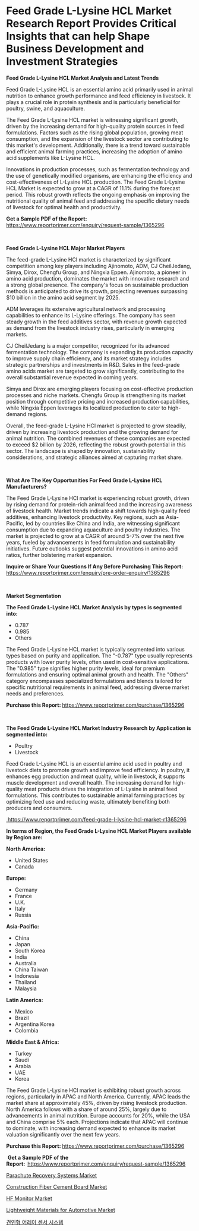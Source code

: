 <p><h1>Feed Grade L-Lysine HCL Market Research Report Provides Critical Insights that can help Shape Business Development and Investment Strategies</h1></p><p><strong>Feed Grade L-Lysine HCL Market Analysis and Latest Trends</strong></p>
<p><p>Feed Grade L-Lysine HCL is an essential amino acid primarily used in animal nutrition to enhance growth performance and feed efficiency in livestock. It plays a crucial role in protein synthesis and is particularly beneficial for poultry, swine, and aquaculture.</p><p>The Feed Grade L-Lysine HCL market is witnessing significant growth, driven by the increasing demand for high-quality protein sources in feed formulations. Factors such as the rising global population, growing meat consumption, and the expansion of the livestock sector are contributing to this market's development. Additionally, there is a trend toward sustainable and efficient animal farming practices, increasing the adoption of amino acid supplements like L-Lysine HCL.</p><p>Innovations in production processes, such as fermentation technology and the use of genetically modified organisms, are enhancing the efficiency and cost-effectiveness of L-Lysine HCL production. The Feed Grade L-Lysine HCL Market is expected to grow at a CAGR of 11.1% during the forecast period. This robust growth reflects the ongoing emphasis on improving the nutritional quality of animal feed and addressing the specific dietary needs of livestock for optimal health and productivity.</p></p>
<p><strong>Get a Sample PDF of the Report:&nbsp;</strong> <a href="https://www.reportprimer.com/enquiry/request-sample/1365296">https://www.reportprimer.com/enquiry/request-sample/1365296</a></p>
<p>&nbsp;</p>
<p><strong>Feed Grade L-Lysine HCL Major Market Players</strong></p>
<p><p>The feed-grade L-Lysine HCl market is characterized by significant competition among key players including Ajinomoto, ADM, CJ CheilJedang, Simya, Dirox, Chengfu Group, and Ningxia Eppen. Ajinomoto, a pioneer in amino acid production, dominates the market with innovative research and a strong global presence. The company's focus on sustainable production methods is anticipated to drive its growth, projecting revenues surpassing $10 billion in the amino acid segment by 2025.</p><p>ADM leverages its extensive agricultural network and processing capabilities to enhance its L-Lysine offerings. The company has seen steady growth in the feed additives sector, with revenue growth expected as demand from the livestock industry rises, particularly in emerging markets.</p><p>CJ CheilJedang is a major competitor, recognized for its advanced fermentation technology. The company is expanding its production capacity to improve supply chain efficiency, and its market strategy includes strategic partnerships and investments in R&D. Sales in the feed-grade amino acids market are targeted to grow significantly, contributing to the overall substantial revenue expected in coming years.</p><p>Simya and Dirox are emerging players focusing on cost-effective production processes and niche markets. Chengfu Group is strengthening its market position through competitive pricing and increased production capabilities, while Ningxia Eppen leverages its localized production to cater to high-demand regions.</p><p>Overall, the feed-grade L-Lysine HCl market is projected to grow steadily, driven by increasing livestock production and the growing demand for animal nutrition. The combined revenues of these companies are expected to exceed $2 billion by 2026, reflecting the robust growth potential in this sector. The landscape is shaped by innovation, sustainability considerations, and strategic alliances aimed at capturing market share.</p></p>
<p>&nbsp;</p>
<p><strong>What Are The Key Opportunities For Feed Grade L-Lysine HCL Manufacturers?</strong></p>
<p><p>The Feed Grade L-Lysine HCl market is experiencing robust growth, driven by rising demand for protein-rich animal feed and the increasing awareness of livestock health. Market trends indicate a shift towards high-quality feed additives, enhancing livestock productivity. Key regions, such as Asia-Pacific, led by countries like China and India, are witnessing significant consumption due to expanding aquaculture and poultry industries. The market is projected to grow at a CAGR of around 5-7% over the next five years, fueled by advancements in feed formulation and sustainability initiatives. Future outlooks suggest potential innovations in amino acid ratios, further bolstering market expansion.</p></p>
<p><strong>Inquire or Share Your Questions If Any Before Purchasing This Report:</strong> <a href="https://www.reportprimer.com/enquiry/pre-order-enquiry/1365296">https://www.reportprimer.com/enquiry/pre-order-enquiry/1365296</a></p>
<p>&nbsp;</p>
<p><strong>Market Segmentation</strong></p>
<p><strong>The Feed Grade L-Lysine HCL Market Analysis by types is segmented into:</strong></p>
<p><ul><li>0.787</li><li>0.985</li><li>Others</li></ul></p>
<p><p>The Feed Grade L-Lysine HCL market is typically segmented into various types based on purity and application. The "-0.787" type usually represents products with lower purity levels, often used in cost-sensitive applications. The "0.985" type signifies higher purity levels, ideal for premium formulations and ensuring optimal animal growth and health. The "Others" category encompasses specialized formulations and blends tailored for specific nutritional requirements in animal feed, addressing diverse market needs and preferences.</p></p>
<p><strong>Purchase this Report:&nbsp;</strong><a href="https://www.reportprimer.com/purchase/1365296">https://www.reportprimer.com/purchase/1365296</a></p>
<p>&nbsp;</p>
<p><strong>The Feed Grade L-Lysine HCL Market Industry Research by Application is segmented into:</strong></p>
<p><ul><li>Poultry</li><li>Livestock</li></ul></p>
<p><p>Feed Grade L-Lysine HCL is an essential amino acid used in poultry and livestock diets to promote growth and improve feed efficiency. In poultry, it enhances egg production and meat quality, while in livestock, it supports muscle development and overall health. The increasing demand for high-quality meat products drives the integration of L-Lysine in animal feed formulations. This contributes to sustainable animal farming practices by optimizing feed use and reducing waste, ultimately benefiting both producers and consumers.</p></p>
<p><a href="https://www.reportprimer.com/feed-grade-l-lysine-hcl-market-r1365296">&nbsp;https://www.reportprimer.com/feed-grade-l-lysine-hcl-market-r1365296</a></p>
<p><strong>In terms of Region, the Feed Grade L-Lysine HCL Market Players available by Region are:</strong></p>
<p>
    <p> <strong> North America: </strong>
        <ul>
            <li>United States</li>
            <li>Canada</li>
        </ul>
        </p> 
    <p> <strong> Europe: </strong>
        <ul>
            <li>Germany</li>
            <li>France</li>
            <li>U.K.</li>
            <li>Italy</li>
            <li>Russia</li>
        </ul>
        </p> 
    <p> <strong> Asia-Pacific: </strong>
        <ul>
            <li>China</li>
            <li>Japan</li>
            <li>South Korea</li>
            <li>India</li>
            <li>Australia</li>
            <li>China Taiwan</li>
            <li>Indonesia</li>
            <li>Thailand</li>
            <li>Malaysia</li>
        </ul>
        </p> 
    <p> <strong> Latin America: </strong>
        <ul>
            <li>Mexico</li>
            <li>Brazil</li>
            <li>Argentina Korea</li>
            <li>Colombia</li>
        </ul>
        </p> 
    <p> <strong> Middle East & Africa: </strong>
        <ul>
            <li>Turkey</li>
            <li>Saudi</li>
            <li>Arabia</li>
            <li>UAE</li>
            <li>Korea</li>
        </ul>
    </p>
    </p>
<p><p>The Feed Grade L-Lysine HCl market is exhibiting robust growth across regions, particularly in APAC and North America. Currently, APAC leads the market share at approximately 45%, driven by rising livestock production. North America follows with a share of around 25%, largely due to advancements in animal nutrition. Europe accounts for 20%, while the USA and China comprise 5% each. Projections indicate that APAC will continue to dominate, with increasing demand expected to enhance its market valuation significantly over the next few years.</p></p>
<p><strong>Purchase this Report: </strong><a href="https://www.reportprimer.com/purchase/1365296">https://www.reportprimer.com/purchase/1365296</a></p>
<p>&nbsp;<strong>Get a Sample PDF of the Report:&nbsp;&nbsp;</strong><a href="https://www.reportprimer.com/enquiry/request-sample/1365296">https://www.reportprimer.com/enquiry/request-sample/1365296</a></p>
<p><strong></strong></p>
<p><p><a href="https://www.linkedin.com/pulse/parachute-recovery-systems-market-size-share-trends-analysis-report-dqw6c?trackingId=8HtzyhSyTTKRmuWrtFtFSw%3D%3D">Parachute Recovery Systems Market</a></p><p><a href="https://issuu.com/reportprime-2/docs/construction-fiber-cement-board-mar_2055b975b7f367">Construction Fiber Cement Board Market</a></p><p><a href="https://www.linkedin.com/pulse/unlocking-growth-potential-market-strategic-analysis-hf-monitor-gzp0c?trackingId=MJBN%2Bok4Tgm63VLuC0mSqg%3D%3D">HF Monitor Market</a></p><p><a href="https://issuu.com/reportprime-2/docs/lightweight-materials-for-automotiv_c882feb5078f15">Lightweight Materials for Automotive Market</a></p><p><a href="https://medium.com/@conradkirrlin76575/%EA%B2%AC%EC%9D%B8-%EB%B0%B0%EC%97%B4-%EC%84%BC%EC%84%9C-%EC%8B%9C%EC%8A%A4%ED%85%9C-%EC%82%B0%EC%97%85-%ED%86%B5%EC%B0%B0%EB%A0%A5-%EB%B3%B4%EA%B3%A0%EC%84%9C-%EA%B2%AC%EC%9D%B8-%EB%B0%B0%EC%97%B4-%EC%84%BC%EC%84%9C-%EC%8B%9C%EC%8A%A4%ED%85%9C-%EC%8B%9C%EC%9E%A5-%EB%8F%99%ED%96%A5-%EC%9D%91%EC%9A%A9-%ED%94%84%EB%A1%9C%EA%B7%B8%EB%9E%A8-%EB%B0%8F-%EA%B2%BD%EC%9F%81-%ED%99%98%EA%B2%BD-%EB%B6%84%EC%84%9D-2024-2031-5999e7045bb3?postPublishedType=repub">견인형 어레이 센서 시스템</a></p></p>